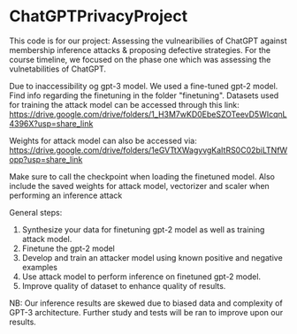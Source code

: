 # ChatGPTPrivacyProject

This code is for our project: Assessing the vulnearibilies of ChatGPT against membership inference attacks & proposing defective strategies. For the course timeline, we focused on the phase one which was assessing the vulnetabilities of ChatGPT.

Due to inaccessibility og gpt-3 model. We used a fine-tuned gpt-2 model. Find info regarding the finetuning in the folder "finetuning".
Datasets used for training the attack model can be accessed through this link: https://drive.google.com/drive/folders/1_H3M7wKD0EbeSZOTeevD5WIcqnL4396X?usp=share_link

Weights for attack model can also be accessed via: https://drive.google.com/drive/folders/1eGVTtXWagyvgKaItRS0C02biLTNfWopp?usp=share_link

Make sure to call the checkpoint when loading the finetuned model.
Also include the saved weights for attack model, vectorizer and scaler when performing an inference attack

General steps:
1. Synthesize your data for finetuning gpt-2 model as well as training attack model.
2. Finetune the gpt-2 model
3. Develop and train an attacker model using known positive and negative examples
4. Use attack model to perform inference on finetuned gpt-2 model.
5. Improve quality of dataset to enhance quality of results.


NB: Our inference results are skewed due to biased data and complexity of GPT-3 architecture. Further study and tests will be ran to improve upon our results.

